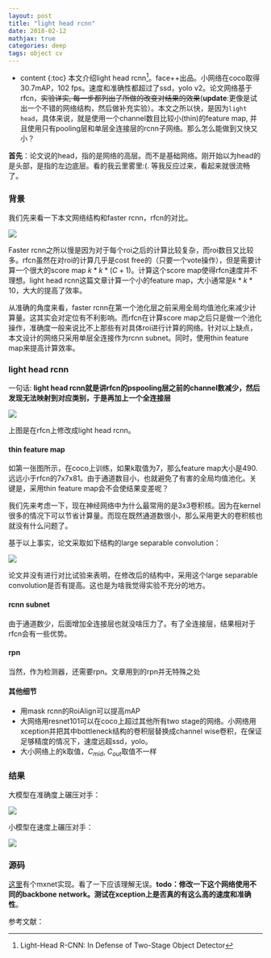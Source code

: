 ```yaml
---
layout: post
title: "light head rcnn"
date: 2018-02-12
mathjax: true
categories: deep
tags: object cv
---
```

* content
{:toc}
本文介绍light head rcnn[^light_head]。face++出品。小网络在coco取得30.7mAP，102 fps。速度和准确性都超过了ssd，yolo v2。论文网络基于rfcn，~~实验详实, 每一步都列出了所做的改变对结果的效果~~(**update**:更像是试出一个不错的网络结构，然后做补充实验）。本文之所以快，是因为`light head`，具体来说，就是使用一个channel数目比较小(thin)的feature map, 并且使用只有pooling层和单层全连接层的rcnn子网络。那么怎么能做到又快又小？





**首先**：论文说的head，指的是网络的高层。而不是基础网络。刚开始以为head的是头部，是指的左边底层。看的我云里雾里:(. 等我反应过来，看起来就很流畅了。

### 背景

我们先来看一下本文网络结构和faster rcnn，rfcn的对比。

![](http://vsooda.github.io/assets/light_head_rcnn/compare.png)



Faster rcnn之所以慢是因为对于每个roi之后的计算比较复杂，而roi数目又比较多。rfcn虽然在对roi的计算几乎是cost free的（只要一个vote操作），但是需要计算一个很大的score map $k*k*(C+1)$。计算这个score map使得rfcn速度并不理想。light head rcnn这篇文章计算一个小的feature map，大小通常是$k*k*10$，大大的提高了效率。

从准确的角度来看，faster rcnn在第一个池化层之前采用全局均值池化来减少计算量。这其实会对定位有不利影响。而rfcn在计算score map之后只是做一个池化操作，准确度一般来说比不上那些有对具体roi进行计算的网络。针对以上缺点，本文设计的网络只采用单层全连接作为rcnn subnet。同时，使用thin feature map来提高计算效率。

### light head rcnn

一句话: **light head rcnn就是讲rfcn的pspooling层之前的channel数减少，然后发现无法映射到对应类别，于是再加上一个全连接层**

![](http://vsooda.github.io/assets/light_head_rcnn/thin_feature_map.png)

上图是在rfcn上修改成light head rcnn。

#### thin feature map

如第一张图所示，在coco上训练，如果k取值为7，那么feature map大小是490. 远远小于rfcn的7x7x81。由于通道数目小，也就避免了有害的全局均值池化。关键是，采用thin feature map会不会使结果变差呢？

我们先来考虑一下，现在神经网络中为什么最常用的是3x3卷积核。因为在kernel很多的情况下可以节省计算量。而现在既然通道数很小，那么采用更大的卷积核也就没有什么问题了。

基于以上事实，论文采取如下结构的large separable convolution：

![](http://vsooda.github.io/assets/light_head_rcnn/large_separable_convolution.png)

论文并没有进行对比试验来表明，在修改后的结构中，采用这个large separable convolution是否有提高。这也是为啥我觉得实验不充分的地方。

#### rcnn subnet

由于通道数少，后面增加全连接层也就没啥压力了。有了全连接层，结果相对于rfcn会有一些优势。

#### rpn

当然，作为检测器，还需要rpn。文章用到的rpn并无特殊之处

#### 其他细节

* 用mask rcnn的RoiAlign可以提高mAP
* 大网络用resnet101可以在coco上超过其他所有two stage的网络。小网络用xception并把其中bottleneck结构的卷积层替换成channel wise卷积，在保证足够精度的情况下，速度远超ssd，yolo。
* 大小网络上的k取值，$C_{mid}$, $C_{out}$取值不一样

### 结果

大模型在准确度上碾压对手：

![](http://vsooda.github.io/assets/light_head_rcnn/accurcy.png)

小模型在速度上碾压对手：

![](http://vsooda.github.io/assets/light_head_rcnn/speed.png)

### 源码

[这里](https://github.com/terrychenism/Deformable-ConvNets/blob/master/rfcn/symbols/resnet_v1_101_rfcn_light.py)有个mxnet实现。看了一下应该理解无误。**todo：修改一下这个网络使用不同的backbone network。测试在xception上是否真的有这么高的速度和准确性**。



参考文献：

[^light_head]: Light-Head R-CNN: In Defense of Two-Stage Object Detector
